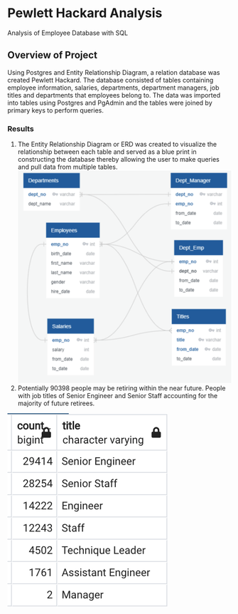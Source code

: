 # Pewlett Hackard Analysis

Analysis of Employee Database with SQL 

## Overview of Project 

Using Postgres and Entity Relationship Diagram, a relation database was created Pewlett Hackard. The database consisted of tables containing employee information, salaries, departments, department managers, job titles and departments that employees belong to. The data was imported into tables using Postgres and PgAdmin and the tables were joined by primary keys to perform queries. 

### Results 
1.	The Entity Relationship Diagram or ERD was created to visualize the relationship between each table and served as a blue print in constructing the database thereby allowing the user to make queries and pull data from multiple tables. 
![EmployeeDB.png](https://github.com/AjaniBenoit/Pewlett-Hackard-Analysis/blob/f50bc0a5081eb171b3539a31feebea3609caf686/EmployeeDB.png)
2.	Potentially 90398 people may be retiring within the near future. People with job titles of Senior Engineer and Senior Staff accounting for the majority of future retirees. 

![Retirement.png]( https://github.com/AjaniBenoit/Pewlett-Hackard-Analysis/blob/main/Retirement%20.png)
